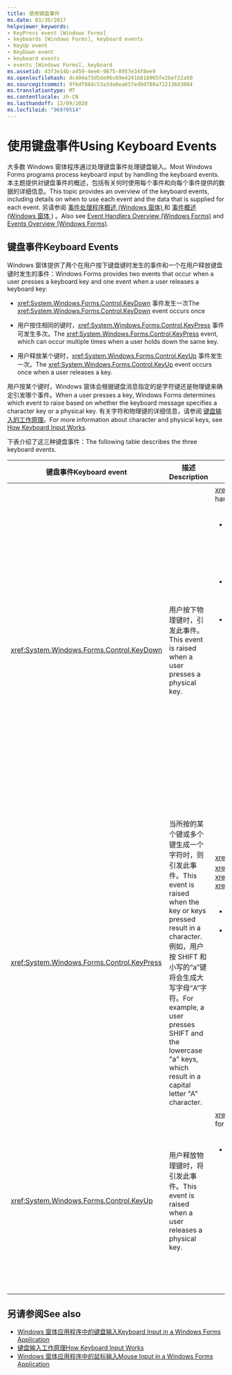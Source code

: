 ```yaml
---
title: 使用键盘事件
ms.date: 03/30/2017
helpviewer_keywords:
- KeyPress event [Windows Forms]
- keyboards [Windows Forms], keyboard events
- KeyUp event
- KeyDown event
- keyboard events
- events [Windows Forms], keyboard
ms.assetid: d3f3e14b-a459-4ee6-9875-8957e34f8ee9
ms.openlocfilehash: dc404a73d5de96c69e4241b818965fe2bef22a50
ms.sourcegitcommit: 9f6df084c53a3da0ea657ed0d708a72213683084
ms.translationtype: MT
ms.contentlocale: zh-CN
ms.lasthandoff: 12/09/2020
ms.locfileid: "96970514"
---
```

# <a name="using-keyboard-events"></a><span data-ttu-id="1e721-102">使用键盘事件</span><span class="sxs-lookup"><span data-stu-id="1e721-102">Using Keyboard Events</span></span>
<span data-ttu-id="1e721-103">大多数 Windows 窗体程序通过处理键盘事件处理键盘输入。</span><span class="sxs-lookup"><span data-stu-id="1e721-103">Most Windows Forms programs process keyboard input by handling the keyboard events.</span></span> <span data-ttu-id="1e721-104">本主题提供对键盘事件的概述，包括有关何时使用每个事件和向每个事件提供的数据的详细信息。</span><span class="sxs-lookup"><span data-stu-id="1e721-104">This topic provides an overview of the keyboard events, including details on when to use each event and the data that is supplied for each event.</span></span>  <span data-ttu-id="1e721-105">另请参阅 [事件处理程序概述 (Windows 窗体) ](event-handlers-overview-windows-forms.md) 和 [事件概述 (Windows 窗体 ](events-overview-windows-forms.md)) 。</span><span class="sxs-lookup"><span data-stu-id="1e721-105">Also see [Event Handlers Overview (Windows Forms)](event-handlers-overview-windows-forms.md) and [Events Overview (Windows Forms)](events-overview-windows-forms.md).</span></span>  
  
## <a name="keyboard-events"></a><span data-ttu-id="1e721-106">键盘事件</span><span class="sxs-lookup"><span data-stu-id="1e721-106">Keyboard Events</span></span>  
 <span data-ttu-id="1e721-107">Windows 窗体提供了两个在用户按下键盘键时发生的事件和一个在用户释放键盘键时发生的事件：</span><span class="sxs-lookup"><span data-stu-id="1e721-107">Windows Forms provides two events that occur when a user presses a keyboard key and one event when a user releases a keyboard key:</span></span>  
  
- <span data-ttu-id="1e721-108"><xref:System.Windows.Forms.Control.KeyDown> 事件发生一次</span><span class="sxs-lookup"><span data-stu-id="1e721-108">The <xref:System.Windows.Forms.Control.KeyDown> event occurs once</span></span>  
  
- <span data-ttu-id="1e721-109">用户按住相同的键时，<xref:System.Windows.Forms.Control.KeyPress> 事件可发生多次。</span><span class="sxs-lookup"><span data-stu-id="1e721-109">The <xref:System.Windows.Forms.Control.KeyPress> event, which can occur multiple times when a user holds down the same key.</span></span>  
  
- <span data-ttu-id="1e721-110">用户释放某个键时，<xref:System.Windows.Forms.Control.KeyUp> 事件发生一次。</span><span class="sxs-lookup"><span data-stu-id="1e721-110">The <xref:System.Windows.Forms.Control.KeyUp> event occurs once when a user releases a key.</span></span>  
  
 <span data-ttu-id="1e721-111">用户按某个键时，Windows 窗体会根据键盘消息指定的是字符键还是物理键来确定引发哪个事件。</span><span class="sxs-lookup"><span data-stu-id="1e721-111">When a user presses a key, Windows Forms determines which event to raise based on whether the keyboard message specifies a character key or a physical key.</span></span> <span data-ttu-id="1e721-112">有关字符和物理键的详细信息，请参阅 [键盘输入的工作原理](how-keyboard-input-works.md)。</span><span class="sxs-lookup"><span data-stu-id="1e721-112">For more information about character and physical keys, see [How Keyboard Input Works](how-keyboard-input-works.md).</span></span>  
  
 <span data-ttu-id="1e721-113">下表介绍了这三种键盘事件：</span><span class="sxs-lookup"><span data-stu-id="1e721-113">The following table describes the three keyboard events.</span></span>  
  
|<span data-ttu-id="1e721-114">键盘事件</span><span class="sxs-lookup"><span data-stu-id="1e721-114">Keyboard event</span></span>|<span data-ttu-id="1e721-115">描述</span><span class="sxs-lookup"><span data-stu-id="1e721-115">Description</span></span>|<span data-ttu-id="1e721-116">结果</span><span class="sxs-lookup"><span data-stu-id="1e721-116">Results</span></span>|  
|--------------------|-----------------|-------------|  
|<xref:System.Windows.Forms.Control.KeyDown>|<span data-ttu-id="1e721-117">用户按下物理键时，引发此事件。</span><span class="sxs-lookup"><span data-stu-id="1e721-117">This event is raised when a user presses a physical key.</span></span>|<span data-ttu-id="1e721-118"><xref:System.Windows.Forms.Control.KeyDown> 的处理程序接收：</span><span class="sxs-lookup"><span data-stu-id="1e721-118">The handler for <xref:System.Windows.Forms.Control.KeyDown> receives:</span></span><br /><br /> <ul><li><span data-ttu-id="1e721-119">一个 <xref:System.Windows.Forms.KeyEventArgs> 参数，它提供 <xref:System.Windows.Forms.KeyEventArgs.KeyCode%2A> 属性（该属性指定一个物理键盘按钮）。</span><span class="sxs-lookup"><span data-stu-id="1e721-119">A <xref:System.Windows.Forms.KeyEventArgs> parameter, which provides the <xref:System.Windows.Forms.KeyEventArgs.KeyCode%2A> property (which specifies a physical keyboard button).</span></span></li><li><span data-ttu-id="1e721-120"><xref:System.Windows.Forms.KeyEventArgs.Modifiers%2A> 属性（SHIFT、CTRL 或 ALT）。</span><span class="sxs-lookup"><span data-stu-id="1e721-120">The <xref:System.Windows.Forms.KeyEventArgs.Modifiers%2A> property (SHIFT, CTRL, or ALT).</span></span></li><li><span data-ttu-id="1e721-121"><xref:System.Windows.Forms.KeyEventArgs.KeyData%2A> 属性（它结合了键代码和修饰符）。</span><span class="sxs-lookup"><span data-stu-id="1e721-121">The <xref:System.Windows.Forms.KeyEventArgs.KeyData%2A> property (which combines the key code and modifier).</span></span> <span data-ttu-id="1e721-122"><xref:System.Windows.Forms.KeyEventArgs> 参数还提供：</span><span class="sxs-lookup"><span data-stu-id="1e721-122">The <xref:System.Windows.Forms.KeyEventArgs> parameter also provides:</span></span><br /><br /> <ul><li><span data-ttu-id="1e721-123"><xref:System.Windows.Forms.KeyEventArgs.Handled%2A> 属性，可以设置该属性以防止基础控件接收键。</span><span class="sxs-lookup"><span data-stu-id="1e721-123">The <xref:System.Windows.Forms.KeyEventArgs.Handled%2A> property, which can be set to prevent the underlying control from receiving the key.</span></span></li><li><span data-ttu-id="1e721-124"><xref:System.Windows.Forms.KeyEventArgs.SuppressKeyPress%2A> 属性，可用于取消该击键的 <xref:System.Windows.Forms.Control.KeyPress> 和 <xref:System.Windows.Forms.Control.KeyUp> 事件。</span><span class="sxs-lookup"><span data-stu-id="1e721-124">The <xref:System.Windows.Forms.KeyEventArgs.SuppressKeyPress%2A> property, which can be used to suppress the <xref:System.Windows.Forms.Control.KeyPress> and <xref:System.Windows.Forms.Control.KeyUp> events for that keystroke.</span></span></li></ul></li></ul>|  
|<xref:System.Windows.Forms.Control.KeyPress>|<span data-ttu-id="1e721-125">当所按的某个键或多个键生成一个字符时，则引发此事件。</span><span class="sxs-lookup"><span data-stu-id="1e721-125">This event is raised when the key or keys pressed result in a character.</span></span> <span data-ttu-id="1e721-126">例如，用户按 SHIFT 和小写的“a”键将会生成大写字母“A”字符。</span><span class="sxs-lookup"><span data-stu-id="1e721-126">For example, a user presses SHIFT and the lowercase "a" keys, which result in a capital letter "A" character.</span></span>|<span data-ttu-id="1e721-127"><xref:System.Windows.Forms.Control.KeyPress> 在 <xref:System.Windows.Forms.Control.KeyDown> 后引发。</span><span class="sxs-lookup"><span data-stu-id="1e721-127"><xref:System.Windows.Forms.Control.KeyPress> is raised after <xref:System.Windows.Forms.Control.KeyDown>.</span></span><br /><br /> <ul><li><span data-ttu-id="1e721-128"><xref:System.Windows.Forms.Control.KeyPress> 的处理程序接收：</span><span class="sxs-lookup"><span data-stu-id="1e721-128">The handler for <xref:System.Windows.Forms.Control.KeyPress> receives:</span></span></li><li><span data-ttu-id="1e721-129">一个 <xref:System.Windows.Forms.KeyPressEventArgs> 参数，它包含所按的键的字符代码。</span><span class="sxs-lookup"><span data-stu-id="1e721-129">A <xref:System.Windows.Forms.KeyPressEventArgs> parameter, which contains the character code of the key that was pressed.</span></span> <span data-ttu-id="1e721-130">此字符代码对每个字符键和修改键组合都是唯一的。</span><span class="sxs-lookup"><span data-stu-id="1e721-130">This character code is unique for every combination of a character key and a modifier key.</span></span><br /><br />     <span data-ttu-id="1e721-131">例如，“A”键将生成：</span><span class="sxs-lookup"><span data-stu-id="1e721-131">For example, the "A" key will generate:</span></span><br /><br /> <ul><li><span data-ttu-id="1e721-132">字符代码 65（如果与 SHIFT 键一起按下）</span><span class="sxs-lookup"><span data-stu-id="1e721-132">The character code 65, if it is pressed with the SHIFT key</span></span></li><li><span data-ttu-id="1e721-133">或 CAPS LOCK 键 97（如果单独按下），</span><span class="sxs-lookup"><span data-stu-id="1e721-133">Or the CAPS LOCK key, 97 if it is pressed by itself,</span></span></li><li><span data-ttu-id="1e721-134">以及 1（如果与 CTRL 键一起按下）。</span><span class="sxs-lookup"><span data-stu-id="1e721-134">And 1, if it is pressed with the CTRL key.</span></span></li></ul></li></ul>|  
|<xref:System.Windows.Forms.Control.KeyUp>|<span data-ttu-id="1e721-135">用户释放物理键时，将引发此事件。</span><span class="sxs-lookup"><span data-stu-id="1e721-135">This event is raised when a user releases a physical key.</span></span>|<span data-ttu-id="1e721-136"><xref:System.Windows.Forms.Control.KeyUp> 的处理程序接收：</span><span class="sxs-lookup"><span data-stu-id="1e721-136">The handler for <xref:System.Windows.Forms.Control.KeyUp> receives:</span></span><br /><br /> <ul><li><span data-ttu-id="1e721-137">一个 <xref:System.Windows.Forms.KeyEventArgs> 参数：</span><span class="sxs-lookup"><span data-stu-id="1e721-137">A <xref:System.Windows.Forms.KeyEventArgs> parameter:</span></span><br /><br /> <ul><li><span data-ttu-id="1e721-138">它提供 <xref:System.Windows.Forms.KeyEventArgs.KeyCode%2A> 属性（该属性指定一个物理键盘按钮）。</span><span class="sxs-lookup"><span data-stu-id="1e721-138">Which provides the <xref:System.Windows.Forms.KeyEventArgs.KeyCode%2A> property (which specifies a physical keyboard button).</span></span></li><li><span data-ttu-id="1e721-139"><xref:System.Windows.Forms.KeyEventArgs.Modifiers%2A> 属性（SHIFT、CTRL 或 ALT）。</span><span class="sxs-lookup"><span data-stu-id="1e721-139">The <xref:System.Windows.Forms.KeyEventArgs.Modifiers%2A> property (SHIFT, CTRL, or ALT).</span></span></li><li><span data-ttu-id="1e721-140"><xref:System.Globalization.SortKey.KeyData%2A> 属性（它结合了键代码和修饰符）。</span><span class="sxs-lookup"><span data-stu-id="1e721-140">The <xref:System.Globalization.SortKey.KeyData%2A> property (which combines the key code and modifier).</span></span></li></ul></li></ul>|  
  
## <a name="see-also"></a><span data-ttu-id="1e721-141">另请参阅</span><span class="sxs-lookup"><span data-stu-id="1e721-141">See also</span></span>

- [<span data-ttu-id="1e721-142">Windows 窗体应用程序中的键盘输入</span><span class="sxs-lookup"><span data-stu-id="1e721-142">Keyboard Input in a Windows Forms Application</span></span>](keyboard-input-in-a-windows-forms-application.md)
- [<span data-ttu-id="1e721-143">键盘输入工作原理</span><span class="sxs-lookup"><span data-stu-id="1e721-143">How Keyboard Input Works</span></span>](how-keyboard-input-works.md)
- [<span data-ttu-id="1e721-144">Windows 窗体应用程序中的鼠标输入</span><span class="sxs-lookup"><span data-stu-id="1e721-144">Mouse Input in a Windows Forms Application</span></span>](mouse-input-in-a-windows-forms-application.md)
